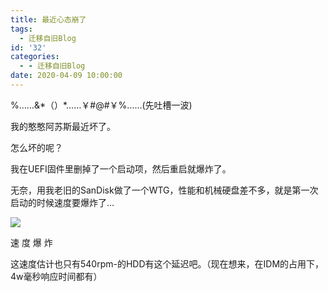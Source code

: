 ```yaml
---
title: 最近心态崩了
tags:
  - 迁移自旧Blog
id: '32'
categories:
  - - 迁移自旧Blog
date: 2020-04-09 10:00:00
---
```


%……&\*（）\*……￥#@#￥%……(先吐槽一波)

我的憨憨阿苏斯最近坏了。

怎么坏的呢？

我在UEFI固件里删掉了一个启动项，然后重启就爆炸了。

无奈，用我老旧的SanDisk做了一个WTG，性能和机械硬盘差不多，就是第一次启动的时候速度要爆炸了...

![](https://cdn.jsdelivr.net/gh/Yuameshi/blog-old@master/passages/20200409/myfuckingusb.png)

速 度 爆 炸

这速度估计也只有540rpm-的HDD有这个延迟吧。（现在想来，在IDM的占用下，4w毫秒响应时间都有）